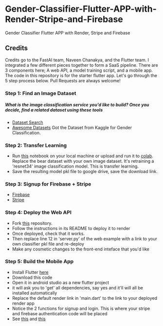 # Gender-Classifier-Flutter-APP-with-Render-Stripe-and-Firebase
Gender Classifier Flutter APP with Render, Stripe and Firebase

## Credits

Credits go to the FastAI team, Naveen Chanakya, and the Flutter team. I integrated a few different pieces together to form a SaaS pipeline. There are 3 components here; A web API, a model training script, and a mobile app. The code in this repository is for the starter flutter app. Let's go through the 5 step process below. Pull Requests are always welcome!

### Step 1: Find an Image Dataset

##### What is the image classification service you'd like to build? Once you decide, find a related dataset using these tools
- [Dataset Search](https://toolbox.google.com/datasetsearch)
- [Awesome Datasets](https://github.com/awesomedata/awesome-public-datasets)
Got the Dataset from Kaggle for Gender Classification.

### Step 2: Transfer Learning

- Run [this](https://github.com/naveenchanakya/bear-classifier/blob/master/bear_classifier.ipynb) notebook on your local machine or upload and run it to [colab](colab.research.google.com). Replace the bear dataset with your own image dataset. It's retraining a 'resnet34' image classification model. This is transfer learning.
- Save the resulting model pkl file to google drive, save the download link.

### Step 3: Signup for Firebase + Stripe
- [Firebase](http://firebase.com)
- [Stripe](https://stripe.com)

### Step 4: Deploy the Web API 

- Fork [this](https://github.com/render-examples/fastai-v3) repository.
- Follow the instructions in its README to deploy it to render
- Once deployed, check that it works. 
- Then replace line 12 in 'server.py' of the web example with a link to your own classifier pkl file and re-deploy
- Make any cosmetic changes to the front-end inteface that you'd like

### Step 5: Build the Mobile App

- Install Flutter [here](https://flutter.dev/docs/get-started/install) 
- Download this code
- Open it in android studio as a new flutter project
- it will ask you to 'get' all dependencies, say yes and it'll will all be installed automatically
- Replace the default render link in 'main.dart' to the link to your deployed render app
- Notice the 2 functions for signup and login. This is where your stripe and firebase authentication
code will be placed
- See [this](https://firebase.google.com/docs/flutter/setup) and [this](https://pub.dev/packages/stripe_payment)





